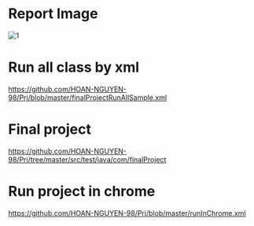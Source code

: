 # Report Image
![1](https://user-images.githubusercontent.com/83391632/117788806-ebad8c00-b271-11eb-91b4-4df326632de5.PNG)
# Run all class by xml
https://github.com/HOAN-NGUYEN-98/Prj/blob/master/finalProjectRunAllSample.xml
# Final project
https://github.com/HOAN-NGUYEN-98/Prj/tree/master/src/test/java/com/finalProject
# Run project in chrome
https://github.com/HOAN-NGUYEN-98/Prj/blob/master/runInChrome.xml
